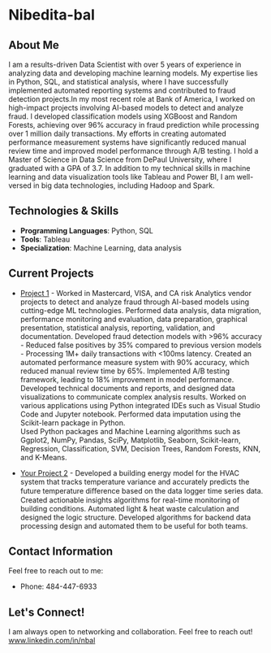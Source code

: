# Nibedita-bal
## About Me
I am a results-driven Data Scientist with over 5 years of experience in analyzing data and developing machine learning models. My expertise lies in Python, SQL, and statistical analysis, where I have successfully implemented automated reporting systems and contributed to fraud detection projects.In my most recent role at Bank of America, I worked on high-impact projects involving AI-based models to detect and analyze fraud. I developed classification models using XGBoost and Random Forests, achieving over 96% accuracy in fraud prediction while processing over 1 million daily transactions. My efforts in creating automated performance measurement systems have significantly reduced manual review time and improved model performance through A/B testing.
I hold a Master of Science in Data Science from DePaul University, where I graduated with a GPA of 3.7. In addition to my technical skills in machine learning and data visualization tools like Tableau and Power BI, I am well-versed in big data technologies, including Hadoop and Spark.

## Technologies & Skills
- **Programming Languages**: Python, SQL
- **Tools**: Tableau
- **Specialization**: Machine Learning, data analysis

## Current Projects
- [Project 1](#) - Worked in Mastercard, VISA, and CA risk Analytics vendor projects to detect and analyze fraud through AI-based models using cutting-edge ML technologies.
Performed data analysis, data migration, performance monitoring and evaluation, data preparation, graphical presentation, statistical analysis, reporting, validation, and documentation.
Developed fraud detection models with >96% accuracy - Reduced false positives by 35% compared to previous version models - Processing 1M+ daily transactions with <100ms latency.
Created an automated performance measure system with 90% accuracy, which reduced manual review time by 65%. Implemented A/B testing framework, leading to 18% improvement in model performance.
Developed technical documents and reports, and designed data visualizations to communicate complex analysis results.
Worked on various applications using Python integrated IDEs such as Visual Studio Code and Jupyter notebook. Performed data imputation using the Scikit-learn package in Python.                        
Used Python packages and Machine Learning algorithms such as Ggplot2, NumPy, Pandas, SciPy, Matplotlib, Seaborn, Scikit-learn, Regression, Classification, SVM, Decision Trees, Random Forests, KNN, and K-Means.

- [Your Project 2](#) - Developed a building energy model for the HVAC system that tracks temperature variance and accurately predicts the future temperature diﬀerence based on the data logger time series data.
Created actionable insights algorithms for real-time monitoring of building conditions.
Automated light & heat waste calculation and designed the logic structure. Developed algorithms for backend data processing design and automated them to be useful for both teams.


## Contact Information
Feel free to reach out to me:
- Phone: 484-447-6933

## Let's Connect!
I am always open to networking and collaboration. Feel free to reach out!
www.linkedin.com/in/nbal

